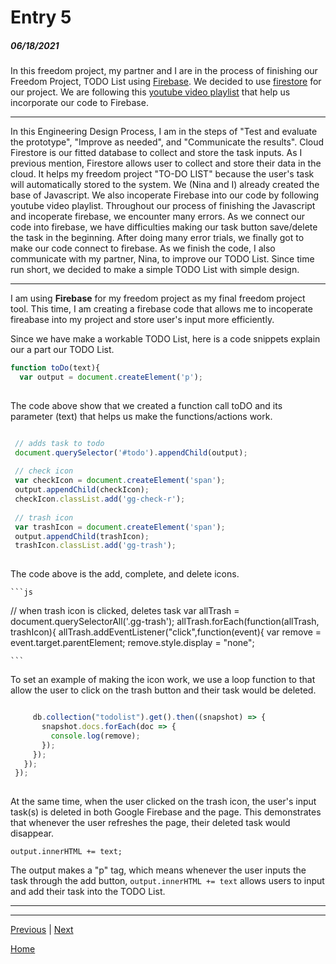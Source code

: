 # Entry 5
##### 06/18/2021


In this freedom project, my partner and I are in the process of finishing our Freedom Project, TODO List using [Firebase](https://firebase.google.com). We decided to use [firestore](https://firebase.google.com/products/firestore) for our project. We are following this [youtube video playlist](https://www.youtube.com/watch?v=4d-gIPGzmK4&list=PL4cUxeGkcC9itfjle0ji1xOZ2cjRGY_WB) that help us incorporate our code to Firebase. 

_________________

In this Engineering Design Process, I am in the steps of "Test and evaluate the prototype", "Improve as needed", and "Communicate the results". Cloud Firestore is our fitted database to collect and store the task inputs. As I previous mention, Firestore allows user to collect and store their data in the cloud. It helps my freedom project "TO-DO LIST" because the user's task will automatically stored to the system. We (Nina and I) already created the base of Javascript. We also incoperate Firebase into our code by following youtube video playlist.  Throughout our process of finishing the Javascript and incoperate firebase, we encounter many errors. As we connect our code into firebase, we have difficulties making our task button save/delete the task in the beginning. After doing many error trials, we finally got to make our code connect to firebase. As we finish the code, I also communicate with my partner, Nina, to improve our TODO List. Since time run short, we decided to make a simple TODO List with simple design.

_________________

I am using **Firebase** for my freedom project as my final freedom project tool. This time, I am creating a firebase code that allows me to incoperate fireabase into my project and store user's input more efficiently.

Since we have make a workable TODO List, here is a code snippets explain our a part our TODO List. 
```js 
function toDo(text){
  var output = document.createElement('p'); 
 
 ```
 The code above show that we created a function call toDO and its parameter (text) that helps us make the functions/actions work. 
 
 ```js
 
  // adds task to todo
  document.querySelector('#todo').appendChild(output);
  
  // check icon
  var checkIcon = document.createElement('span');
  output.appendChild(checkIcon);
  checkIcon.classList.add('gg-check-r');
    
  // trash icon
  var trashIcon = document.createElement('span');
  output.appendChild(trashIcon);
  trashIcon.classList.add('gg-trash');
  
  ```
  The code above is the add, complete, and delete icons. 
  
    ```js
    
  // when trash icon is clicked, deletes task
  var allTrash = document.querySelectorAll('.gg-trash');
  allTrash.forEach(function(allTrash, trashIcon){
    allTrash.addEventListener("click",function(event){
  var remove = event.target.parentElement;
      remove.style.display = "none";
      
    ``` 
    
To set an example of making the icon work, we use a loop function to that allow the user to click on the trash button and their task would be deleted. 
 
 ```js 
 
      db.collection("todolist").get().then((snapshot) => {
        snapshot.docs.forEach(doc => {
          console.log(remove);
        });
      });
    });
  });
  
  ``` 
  
 At the same time, when the user clicked on the trash icon, the user's input task(s) is deleted in both Google Firebase and the page. This demonstrates that whenever the user refreshes the page, their deleted task would disappear. 
 
  ```output.innerHTML += text; ```
  
The output makes a "p" tag, which means whenever the user inputs the task through the add button, ```output.innerHTML += text``` allows users to input and add their task into the TODO List. 
_________________



_________________




[Previous](entry04.md) | [Next](entry06.md)

[Home](../README.md)